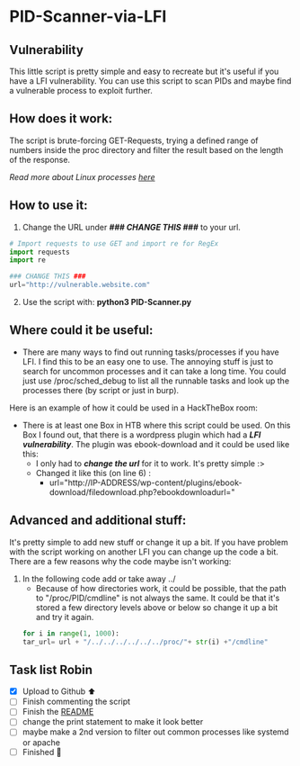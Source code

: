 # PID-Scanner-via-LFI
## Vulnerability
This little script is pretty simple and easy to recreate but it's useful if you have a LFI vulnerability. You can use this script to scan PIDs and maybe find a vulnerable process to exploit further.
 
## How does it work:
The script is brute-forcing GET-Requests, trying a defined range of numbers inside the proc directory and filter the result based on the length of the response.

*Read more about Linux processes [here](https://man7.org/linux/man-pages/man5/proc.5.html)*

## How to use it:
1. Change the URL under **_### CHANGE THIS ###_** to your url. 
```python
# Import requests to use GET and import re for RegEx
import requests
import re

### CHANGE THIS ###
url="http://vulnerable.website.com"
```
2. Use the script with: **python3 PID-Scanner.py** 

## Where could it be useful:
- There are many ways to find out running tasks/processes if you have LFI. I find this to be an easy one to use. The annoying stuff is just to search for uncommon processes and it can take a long time. You could just use /proc/sched_debug to list all the runnable tasks and look up the processes there (by script or just in burp). 

Here is an example of how it could be used in a HackTheBox room:
- There is at least one Box in HTB where this script could be used. On this Box I found out, that there is a wordpress plugin which had a **_LFI vulnerability_**. The plugin was ebook-download and it could be used like this: 
  - I only had to **_change the url_** for it to work. It's pretty simple :>
  - Changed it like this (on line 6) :
    - url="http://IP-ADDRESS/wp-content/plugins/ebook-download/filedownload.php?ebookdownloadurl=" 



## Advanced and additional stuff:
It's pretty simple to add new stuff or change it up a bit. If you have problem with the script working on another LFI you can change up the code a bit. There are a few reasons why the code maybe isn't working:
1. In the following code add or take away ../
   - Because of how directories work, it could be possible, that the path to "/proc/PID/cmdline" is not always the same. It could be that it's stored a few directory levels above or below so change it up a bit and try it again. 
    ```python
    for i in range(1, 1000):
    tar_url= url + "/../../../../../../proc/"+ str(i) +"/cmdline"
    ```

## Task list Robin
- [x] Upload to Github ⬆️
- [ ] Finish commenting the script
- [ ] Finish the [README](README.md)
- [ ] change the print statement to make it look better
- [ ] maybe make a 2nd version to filter out common processes like systemd or apache
- [ ] Finished :tada:
